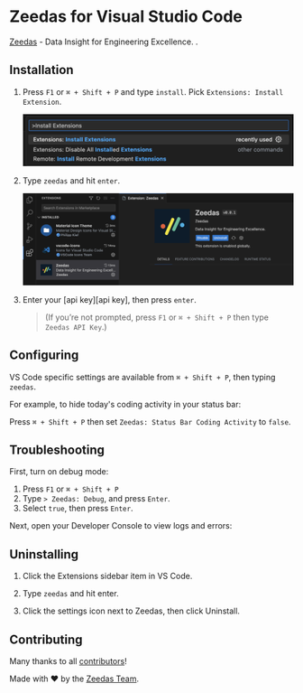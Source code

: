 # Zeedas for Visual Studio Code

[Zeedas][zeedas] - Data Insight for Engineering Excellence.
.

## Installation

1. Press `F1` or `⌘ + Shift + P` and type `install`. Pick `Extensions: Install Extension`.

    ![type install](./images/type-install.png)
2. Type `zeedas` and hit `enter`.

    ![type zeedas](./images/type-zeedas.png)

3. Enter your [api key][api key], then press `enter`.

    > (If you’re not prompted, press `F1` or `⌘ + Shift + P` then type `Zeedas API Key`.)

## Configuring

VS Code specific settings are available from `⌘ + Shift + P`, then typing `zeedas`.

For example, to hide today's coding activity in your status bar:

Press `⌘ + Shift + P` then set `Zeedas: Status Bar Coding Activity` to `false`.

## Troubleshooting

First, turn on debug mode:

1. Press `F1` or `⌘ + Shift + P`
2. Type `> Zeedas: Debug`, and press `Enter`.
3. Select `true`, then press `Enter`.

Next, open your Developer Console to view logs and errors:

## Uninstalling

1. Click the Extensions sidebar item in VS Code.

2. Type `zeedas` and hit enter.

3. Click the settings icon next to Zeedas, then click Uninstall.

## Contributing

Many thanks to all [contributors](AUTHORS)!

Made with :heart: by the [Zeedas Team][about].

[zeedas]: https://zeedas.com
[issues]: https://github.com/zeedas/vscode/issues
[about]: https://zeedas.com
